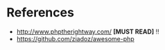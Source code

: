 # References

- http://www.phptherightway.com/ **[MUST READ]** :bangbang:
- https://github.com/ziadoz/awesome-php
